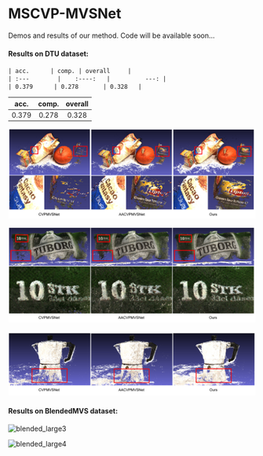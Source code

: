 # MSCVP-MVSNet
Demos and results of our method. Code will be available soon...



#### Results on DTU dataset:

```text
| acc.      | comp. | overall     |
| :---        |    :----:   |          ---: |
| 0.379      | 0.278       | 0.328   |
```

| acc.  | comp. | overall |
| :---: | :---: | :-----: |
| 0.379 | 0.278 |  0.328  |

![dtu1clip](/dtu1clip.png)

![dtu2clip](/dtu2clip.png)

![dtu3clip](/dtu3clip.png)



#### Results on BlendedMVS dataset:

![blended_large3](/blended_large3.png)

![blended_large4](/blended_large4.png)

